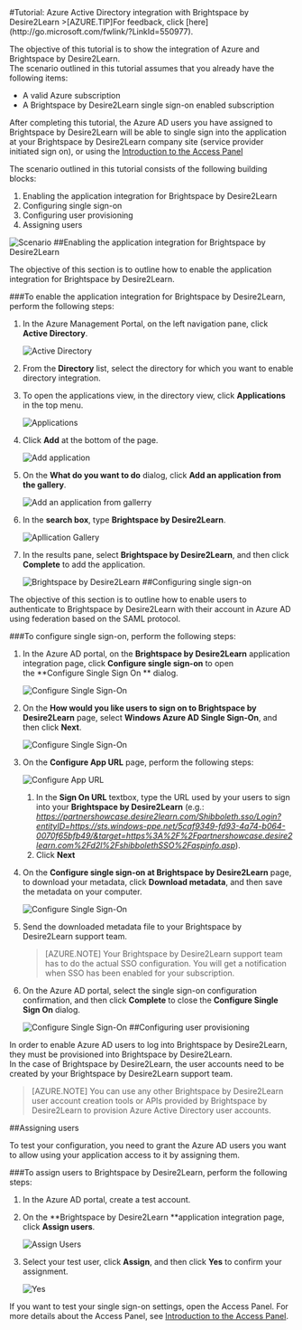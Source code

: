 <properties pageTitle="Tutorial: Azure Active Directory integration with Brightspace by Desire2Learn | Windows Azure" description="Learn how to use Brightspace by Desire2Learn with Azure Active Directory to enable single sign-on, automated provisioning, and more!." services="active-directory" authors="MarkusVi"  documentationCenter="na" manager="stevenpo"/>
<tags ms.service="active-directory" ms.devlang="na" ms.topic="article" ms.tgt_pltfrm="na" ms.workload="identity" ms.date="08/01/2015" ms.author="markvi" />
#Tutorial: Azure Active Directory integration with Brightspace by Desire2Learn
<!-- deleted by customization
>[AZURE.TIP]For feedback, click [here](https://social.msdn.microsoft.com/Forums/azure/zh-cn/7f4bc376-3827-4430-b677-4a546c63bb1b/tutorial-azure-active-directory-integration-with-brightspace-by-desire2learn?forum=WindowsAzureAD).
-->
<!-- keep by customization: begin -->
>[AZURE.TIP]For feedback, click [here](http://go.microsoft.com/fwlink/?LinkId=550977).
<!-- keep by customization: end -->

The objective of this tutorial is to show the integration of Azure and Brightspace by Desire2Learn.  
The scenario outlined in this tutorial assumes that you already have the following items:

-   A valid Azure subscription
-   A Brightspace by Desire2Learn single sign-on enabled subscription

After completing this tutorial, the Azure AD users you have assigned to Brightspace by Desire2Learn will be able to single sign into the application at your Brightspace by Desire2Learn company site (service provider initiated sign on), or using the [Introduction to the Access Panel](https://msdn.microsoft.com/zh-cn/library/dn308586)

The scenario outlined in this tutorial consists of the following building blocks:

1.  Enabling the application integration for Brightspace by Desire2Learn
2.  Configuring single sign-on
3.  Configuring user provisioning
4.  Assigning users

![Scenario](./media/active-directory-saas-brightspace-desire2learn-tutorial/IC798957.png "Scenario")
##Enabling the application integration for Brightspace by Desire2Learn

The objective of this section is to outline how to enable the application integration for Brightspace by Desire2Learn.

###To enable the application integration for Brightspace by Desire2Learn, perform the following steps:

1.  In the Azure Management Portal, on the left navigation pane, click **Active Directory**.

    ![Active Directory](./media/active-directory-saas-brightspace-desire2learn-tutorial/IC700993.png "Active Directory")

2.  From the **Directory** list, select the directory for which you want to enable directory integration.

3.  To open the applications view, in the directory view, click **Applications** in the top menu.

    ![Applications](./media/active-directory-saas-brightspace-desire2learn-tutorial/IC700994.png "Applications")

4.  Click **Add** at the bottom of the page.

    ![Add application](./media/active-directory-saas-brightspace-desire2learn-tutorial/IC749321.png "Add application")

5.  On the **What do you want to do** dialog, click **Add an application from the gallery**.

    ![Add an application from gallerry](./media/active-directory-saas-brightspace-desire2learn-tutorial/IC749322.png "Add an application from gallerry")

6.  In the **search box**, type **Brightspace by Desire2Learn**.

    ![Apllication Gallery](./media/active-directory-saas-brightspace-desire2learn-tutorial/IC798958.png "Apllication Gallery")

7.  In the results pane, select **Brightspace by Desire2Learn**, and then click **Complete** to add the application.

    ![Brightspace by Desire2Learn](./media/active-directory-saas-brightspace-desire2learn-tutorial/IC799321.png "Brightspace by Desire2Learn")
##Configuring single sign-on

The objective of this section is to outline how to enable users to authenticate to Brightspace by Desire2Learn with their account in Azure AD using federation based on the SAML protocol.

###To configure single sign-on, perform the following steps:

1.  In the Azure AD portal, on the **Brightspace by Desire2Learn** application integration page, click **Configure single sign-on** to open the **Configure Single Sign On ** dialog.

    ![Configure Single Sign-On](./media/active-directory-saas-brightspace-desire2learn-tutorial/IC798959.png "Configure Single Sign-On")

2.  On the **How would you like users to sign on to Brightspace by Desire2Learn** page, select **Windows Azure AD Single Sign-On**, and then click **Next**.

    ![Configure Single Sign-On](./media/active-directory-saas-brightspace-desire2learn-tutorial/IC798960.png "Configure Single Sign-On")

3.  On the **Configure App URL** page, perform the following steps:

    ![Configure App URL](./media/active-directory-saas-brightspace-desire2learn-tutorial/IC798961.png "Configure App URL")

    1.  In the **Sign On URL** textbox, type the URL used by your users to sign into your **Brightspace by Desire2Learn** (e.g.: *https://partnershowcase.desire2learn.com/Shibboleth.sso/Login?entityID=https://sts.windows-ppe.net/5caf9349-fd93-4a74-b064-0070f65bfb49/&target=https%3A%2F%2Fpartnershowcase.desire2learn.com%2Fd2l%2FshibbolethSSO%2Faspinfo.asp*).
    2.  Click **Next**

4.  On the **Configure single sign-on at Brightspace by Desire2Learn** page, to download your metadata, click **Download metadata**, and then save the metadata on your computer.

    ![Configure Single Sign-On](./media/active-directory-saas-brightspace-desire2learn-tutorial/IC798962.png "Configure Single Sign-On")

5.  Send the downloaded metadata file to your Brightspace by Desire2Learn support team.

    >[AZURE.NOTE] Your Brightspace by Desire2Learn support team has to do the actual SSO configuration.
    You will get a notification when SSO has been enabled for your subscription.

6.  On the Azure AD portal, select the single sign-on configuration confirmation, and then click **Complete** to close the **Configure Single Sign On** dialog.

    ![Configure Single Sign-On](./media/active-directory-saas-brightspace-desire2learn-tutorial/IC798963.png "Configure Single Sign-On")
##Configuring user provisioning

In order to enable Azure AD users to log into Brightspace by Desire2Learn, they must be provisioned into Brightspace by Desire2Learn.  
In the case of Brightspace by Desire2Learn, the user accounts need to be created by your Brightspace by Desire2Learn support team.

>[AZURE.NOTE] You can use any other Brightspace by Desire2Learn user account creation tools or APIs provided by Brightspace by Desire2Learn to provision Azure Active Directory user accounts.

##Assigning users

To test your configuration, you need to grant the Azure AD users you want to allow using your application access to it by assigning them.

###To assign users to Brightspace by Desire2Learn, perform the following steps:

1.  In the Azure AD portal, create a test account.

2.  On the **Brightspace by Desire2Learn **application integration page, click **Assign users**.

    ![Assign Users](./media/active-directory-saas-brightspace-desire2learn-tutorial/IC798964.png "Assign Users")

3.  Select your test user, click **Assign**, and then click **Yes** to confirm your assignment.

    ![Yes](./media/active-directory-saas-brightspace-desire2learn-tutorial/IC767830.png "Yes")

If you want to test your single sign-on settings, open the Access Panel. For more details about the Access Panel, see [Introduction to the Access Panel](https://msdn.microsoft.com/zh-cn/library/dn308586).
